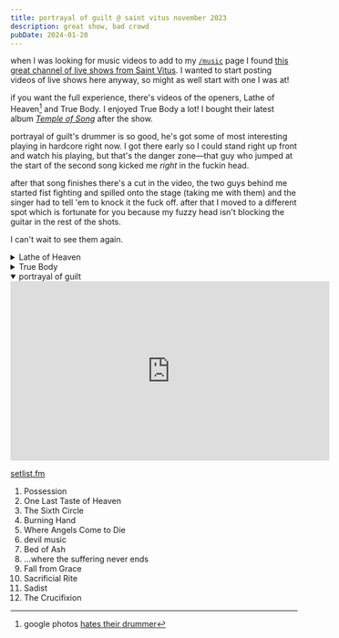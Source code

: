 ```yaml
---
title: portrayal of guilt @ saint vitus november 2023
description: great show, bad crowd
pubDate: 2024-01-20
---
```


when I was looking for music videos to add to my [`/music`](/music) page I found [this great channel of live shows from Saint Vitus](https://www.youtube.com/@MaxVolumeSilence). I wanted to start posting videos of live shows here anyway, so might as well start with one I was at!

if you want the full experience, there's videos of the openers, Lathe of Heaven[^1] and True Body. I enjoyed True Body a lot! I bought their latest album [_Temple of Song_](https://truebody.bandcamp.com/album/temple-of-song) after the show.

[^1]: google photos [hates their drummer](https://x.com/brianloveswords/status/1720798345365717431?s=20)

portrayal of guilt's drummer is so good, he's got some of most interesting playing in hardcore right now. I got there early so I could stand right up front and watch his playing, but that's the danger zone—that guy who jumped at the start of the second song kicked me _right_ in the fuckin head.

after that song finishes there's a cut in the video, the two guys behind me started fist fighting and spilled onto the stage (taking me with them) and the singer had to tell 'em to knock it the fuck off. after that I moved to a different spot which is fortunate for you because my fuzzy head isn't blocking the guitar in the rest of the shots.

I can't wait to see them again.

<details>
    <summary>Lathe of Heaven</summary>
    <iframe class="sixteen-nine" width="560" height="315" src="https://www.youtube-nocookie.com/embed/WdFESuyiDlY?si=xWIrbeThBAvDHAv7" title="YouTube video player" frameborder="0" allow="accelerometer; autoplay; clipboard-write; encrypted-media; gyroscope; picture-in-picture; web-share" allowfullscreen></iframe>
</details>

<details>
    <summary>True Body</summary>
    <iframe class="sixteen-nine" width="560" height="315" src="https://www.youtube-nocookie.com/embed/gn-v8HeNV-c?si=zd-FNln_YrTDIMtV" title="YouTube video player" frameborder="0" allow="accelerometer; autoplay; clipboard-write; encrypted-media; gyroscope; picture-in-picture; web-share" allowfullscreen></iframe>
</details>


<details open>
    <summary>portrayal of guilt</summary>
    <iframe class="sixteen-nine" width="560" height="315" src="https://www.youtube-nocookie.com/embed/9I1BeCR-aPA?si=KQEqZ5evtIO8QbSh" title="YouTube video player" frameborder="0" allow="accelerometer; autoplay; clipboard-write; encrypted-media; gyroscope; picture-in-picture; web-share" allowfullscreen></iframe>

[setlist.fm](https://www.setlist.fm/setlist/portrayal-of-guilt/2023/saint-vitus-bar-brooklyn-ny-3a04903.html)

1. Possession
2. One Last Taste of Heaven
3. The Sixth Circle
4. Burning Hand
5. Where Angels Come to Die
6. devil music
7. Bed of Ash
8. …where the suffering never ends
9. Fall from Grace
10. Sacrificial Rite
11. Sadist
12. The Crucifixion

</details>
